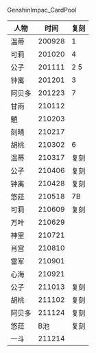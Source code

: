 GenshinImpac_CardPool|人物|时间|复刻||----|----|----||温蒂|200928|1||可莉|201020|4||公子|201111|2 5||钟离|201201|3||阿贝多|201223|7||甘雨|210112|||魈|210203|||刻晴|210217|||胡桃|210302|6||温蒂|210317|复刻||公子|210406|复刻||钟离|210428|复刻||悠菈|210518|7B||可莉|210609|复刻||万叶|210629|||神里|210721|||肖宫|210810|||雷军|210901|||心海|210921|||公子|211013|复刻||胡桃|211102|复刻||阿贝多|211124|复刻||悠菈|B池|复刻||一斗|211214||